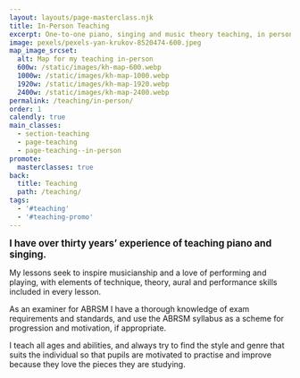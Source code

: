 ```yaml
---
layout: layouts/page-masterclass.njk
title: In-Person Teaching
excerpt: One-to-one piano, singing and music theory teaching, in person.
image: pexels/pexels-yan-krukov-8520474-600.jpeg
map_image_srcset:
  alt: Map for my teaching in-person
  600w: /static/images/kh-map-600.webp
  1000w: /static/images/kh-map-1000.webp
  1920w: /static/images/kh-map-1920.webp
  2400w: /static/images/kh-map-2400.webp
permalink: /teaching/in-person/
order: 1
calendly: true
main_classes:
  - section-teaching
  - page-teaching
  - page-teaching--in-person
promote:
  masterclasses: true
back:
  title: Teaching
  path: /teaching/
tags:
  - '#teaching'
  - '#teaching-promo'
---
```


<big>**I have over thirty years’ experience of teaching piano and singing.**</big>

My lessons seek to inspire musicianship and a love of performing and playing, with elements of technique, theory, aural and performance skills included in every lesson.

As an examiner for ABRSM I have a thorough knowledge of exam requirements and standards, and use the ABRSM syllabus as a scheme for progression and motivation, if appropriate.

I teach all ages and abilities, and always try to find the style and genre that suits the individual so that pupils are motivated to practise and improve because they love the pieces they are studying.
